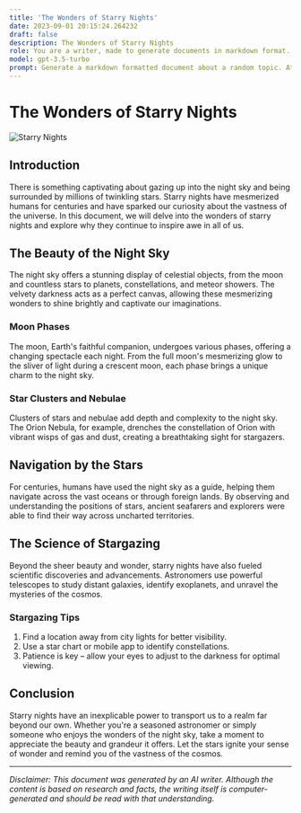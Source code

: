 ```yaml
---
title: 'The Wonders of Starry Nights'
date: 2023-09-01 20:15:24.264232
draft: false
description: The Wonders of Starry Nights
role: You are a writer, made to generate documents in markdown format. It is very important that all of the documents you generate are in valid markdown format.
model: gpt-3.5-turbo
prompt: Generate a markdown formatted document about a random topic. At the bottom, include a disclaimer explaining that the document was generated by you. The first line of the document should be the title. Make sure that the entire document is in proper markdown format, using a mix of various tags to make the document visually appealing.
---
```


# The Wonders of Starry Nights

![Starry Nights](https://example.com/images/starry_nights.jpg)

## Introduction

There is something captivating about gazing up into the night sky and being surrounded by millions of twinkling stars. Starry nights have mesmerized humans for centuries and have sparked our curiosity about the vastness of the universe. In this document, we will delve into the wonders of starry nights and explore why they continue to inspire awe in all of us.

## The Beauty of the Night Sky

The night sky offers a stunning display of celestial objects, from the moon and countless stars to planets, constellations, and meteor showers. The velvety darkness acts as a perfect canvas, allowing these mesmerizing wonders to shine brightly and captivate our imaginations.

### Moon Phases

The moon, Earth's faithful companion, undergoes various phases, offering a changing spectacle each night. From the full moon's mesmerizing glow to the sliver of light during a crescent moon, each phase brings a unique charm to the night sky.

### Star Clusters and Nebulae

Clusters of stars and nebulae add depth and complexity to the night sky. The Orion Nebula, for example, drenches the constellation of Orion with vibrant wisps of gas and dust, creating a breathtaking sight for stargazers.

## Navigation by the Stars

For centuries, humans have used the night sky as a guide, helping them navigate across the vast oceans or through foreign lands. By observing and understanding the positions of stars, ancient seafarers and explorers were able to find their way across uncharted territories.

## The Science of Stargazing

Beyond the sheer beauty and wonder, starry nights have also fueled scientific discoveries and advancements. Astronomers use powerful telescopes to study distant galaxies, identify exoplanets, and unravel the mysteries of the cosmos.

### Stargazing Tips

1. Find a location away from city lights for better visibility.
2. Use a star chart or mobile app to identify constellations.
3. Patience is key – allow your eyes to adjust to the darkness for optimal viewing.

## Conclusion

Starry nights have an inexplicable power to transport us to a realm far beyond our own. Whether you're a seasoned astronomer or simply someone who enjoys the wonders of the night sky, take a moment to appreciate the beauty and grandeur it offers. Let the stars ignite your sense of wonder and remind you of the vastness of the cosmos.

---

*Disclaimer: This document was generated by an AI writer. Although the content is based on research and facts, the writing itself is computer-generated and should be read with that understanding.*